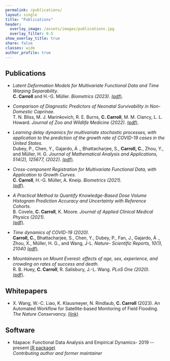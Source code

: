 ```yaml
---
permalink: /publications/
layout: single
title: "Publications"
header:
  overlay_image: /assets/images/publications.jpg
  overlay_filter: 0.5
show_overlay_title: true
share: false
classes: wide
author_profile: true  
---
```



Publications
---------------

+ _Latent Deformation Models for Multivariate Functional Data and Time Warping Separability._<br/>
<b>C. Carroll</b> and H.-G. Müller.  _Biometrics  (2023)._ <a href="/assets/pdf/warpingsep.pdf" target="_blank">(pdf)</a>.

+ _Comparison of Diagnostic Predictors of Neonatal Survivability in Non-Domestic Caprinae._<br/>
T. N. Bliss, M. J. Marinkovich, R. E. Burns, <b>C. Carroll</b>, M. M. Clancy, L. L. Howard. _Journal of Zoo and Wildlife Medicine (2022)._ <a href="/assets/pdf/goats.pdf" target="_blank">(pdf)</a>.

+ _Learning delay dynamics for multivariate stochastic processes, with application to the prediction of the growth rate of COVID-19 cases in the United States._ <br/>
Dubey, P., Chen, Y., Gajardo, Á ., Bhattacharjee, S., <b>Carroll, C.</b>, Zhou, Y.,  and Müller, H. G.  _Journal of Mathematical Analysis and Applications, 514(2), 125677, (2022)._ <a href="/assets/pdf/covid_delay.pdf" target="_blank">(pdf)</a>. <br/>

+  _Cross-component Registration for Multivariate Functional Data, with Application to Growth Curves._<br/>
<b>C. Carroll</b>, H.-G. Müller, A. Kneip.  _Biometrics (2021)._ <br/> <a href="/assets/pdf/xcr.pdf" target="_blank">(pdf)</a>.

+  _A Practical Method to Quantify Knowledge-Based Dose Volume Histogram Prediction Accuracy and Uncertainty with Reference Cohorts._ <br/>
B. Covele, <b>C. Carroll</b>, K. Moore. _Journal of Applied Clinical Medical Physics (2021)._ <br/> <a href="/assets/pdf/dvh.pdf" target="_blank">(pdf)</a>.


+  _Time dynamics of COVID-19 (2020)._ <br/>
<b>Carroll, C.</b>, Bhattacharjee, S., Chen, Y., Dubey, P., Fan, J., Gajardo, Á ., Zhou, X., Müller, H. G., and Wang, J-L. _Nature- Scientific Reports, 10(1), 21040_ <a href="/assets/pdf/covid.pdf" target="_blank">(pdf)</a>. <br/>

+ _Mountaineers on Mount Everest: effects of age, sex, experience, and crowding on rates of success and death._ <br/>
R. B. Huey, <b>C. Carroll</b>, R. Salisbury, J.-L. Wang. _PLoS One (2020)._ <br/> <a href="/assets/pdf/everest.pdf" target="_blank">(pdf)</a>.


Whitepapers
---------------
+ X. Wang, W.-C. Liao, K. Klausmeyer, N. Rindlaub, <b>C. Carroll</b> (2023). An Automated Workflow for Satellite-based Monitoring of Field Flooding. _The Nature Conservancy._ <a href="/assets/pdf/tnc_birdsense.pdf" target="_blank">(link)</a>




Software
---------------

+ fdapace: Functional Data Analysis and Empirical Dynamics- 2019 -- present  [(R package)](https://cran.r-project.org/web/packages/fdapace/index.html)<br/>
_Contributing author and former maintainer_ <a href="/assets/images/fdapace_download.png" target="_blank"></a> <br/>

